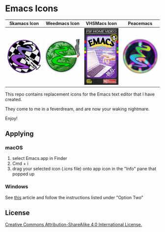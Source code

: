 # Emacs Icons

Skamacs Icon | Weedmacs Icon | VHSMacs Icon | Peacemacs |
:-----------:|:-------------:|:------------:|:---------:|
![emacs logo with checkered background, a hat, and a trumpet](skamacs/images/Skamacs_128.png) | ![a green emacs logo smoking a low-res blunt with weed leaves behind the 'E'](weedmacs/images/Weedmacs_Circle_128.png) | ![an emacs logo made to look like a VHS cover. it features a hand reaching towards a laptop overtop of some code in the background underneath the title "EMACS"](vhsmacs/images/VHSMacs_128.png) | ![a rainbow E over top of a tie-dye background. there are darker elements of the background that give the appearance of a peace symbol.](peacemacs/images/peacemacs_128.png)

This repo contains replacement icons for the Emacs text editor that I have created. 

They come to me in a feverdream, and are now your waking nightmare.

Enjoy!

## Applying

### macOS

1. select Emacs.app in Finder
2. Cmd + i
3. drag your selected icon (.icns file) onto app icon in the "Info" pane that popped up

### Windows

See [this](https://www.techjunkie.com/change-icon-program/) article and follow the instructions listed under "Option Two"


## License

[Creative Commons Attribution-ShareAlike 4.0 International License.](http://creativecommons.org/licenses/by-sa/4.0/)
